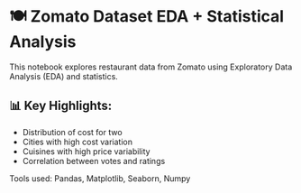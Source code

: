 # 🍽️ Zomato Dataset EDA + Statistical Analysis

This notebook explores restaurant data from Zomato using Exploratory Data Analysis (EDA) and statistics.

## 📊 Key Highlights:
- Distribution of cost for two
- Cities with high cost variation
- Cuisines with high price variability
- Correlation between votes and ratings

Tools used: Pandas, Matplotlib, Seaborn, Numpy

